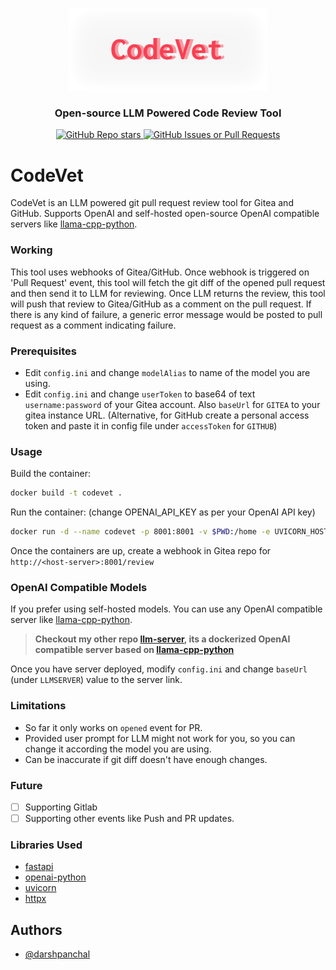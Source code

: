 <p align="center">
  <a href="/">
    <img src="assets/codevet-bg.png" width="318px" alt="CodeVet logo" />
</a>
<h3 align="center">Open-source LLM Powered Code Review Tool</h3>
<p align="center">
  <a href="/">
    <img alt="GitHub Repo stars" src="https://img.shields.io/github/stars/darshpanchal/codevet">
  </a>
  <a href="/">
    <img alt="GitHub Issues or Pull Requests" src="https://img.shields.io/github/issues/darshpanchal/codevet">
  </a>
</p>

# CodeVet

CodeVet is an LLM powered git pull request review tool for Gitea and GitHub. Supports OpenAI and self-hosted open-source OpenAI compatible servers like [llama-cpp-python](https://github.com/abetlen/llama-cpp-python).

### Working

This tool uses webhooks of Gitea/GitHub. Once webhook is triggered on 'Pull Request' event, this tool will fetch the git diff
of the opened pull request and then send it to LLM for reviewing. Once LLM returns the review, this tool will push that review to Gitea/GitHub as a comment on the pull request. If there is any kind of failure, a generic error message would be posted to pull request as a comment indicating failure.

### Prerequisites

- Edit `config.ini` and change `modelAlias` to name of the model you are using.
- Edit `config.ini` and change `userToken` to base64 of text `username:password` of your Gitea account. Also `baseUrl` for `GITEA` to your gitea instance URL. (Alternative, for GitHub create a personal access token and paste it in config file under `accessToken` for `GITHUB`)

### Usage

Build the container:
```bash
docker build -t codevet .
```
Run the container: (change OPENAI_API_KEY as per your OpenAI API key)
```bash
docker run -d --name codevet -p 8001:8001 -v $PWD:/home -e UVICORN_HOST=0.0.0.0 -e OPENAI_API_KEY=sk-xxxx codevet
```

Once the containers are up, create a webhook in Gitea repo for `http://<host-server>:8001/review`

### OpenAI Compatible Models

If you prefer using self-hosted models. You can use any OpenAI compatible server like [llama-cpp-python](https://github.com/abetlen/llama-cpp-python).

> **Checkout my other repo [llm-server](https://github.com/darshpanchal/llm-server), its a dockerized OpenAI compatible server based on [llama-cpp-python](https://github.com/abetlen/llama-cpp-python)**

Once you have server deployed, modify `config.ini` and change `baseUrl` (under `LLMSERVER`) value to the server link. 

### Limitations
- So far it only works on `opened` event for PR.
- Provided user prompt for LLM might not work for you, so you can change it according the model you are using.
- Can be inaccurate if git diff doesn't have enough changes.

### Future
- [ ] Supporting Gitlab
- [ ] Supporting other events like Push and PR updates.

### Libraries Used
- [fastapi](https://github.com/tiangolo/fastapi)
- [openai-python](https://github.com/openai/openai-python)
- [uvicorn](https://github.com/encode/uvicorn)
- [httpx](https://github.com/encode/httpx/)

## Authors

- [@darshpanchal](https://www.github.com/darshpanchal)
